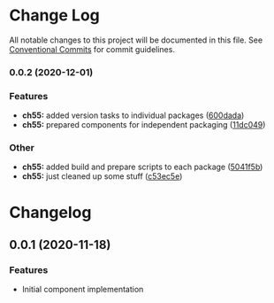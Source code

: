 # Change Log

All notable changes to this project will be documented in this file.
See [Conventional Commits](https://conventionalcommits.org) for commit guidelines.

### 0.0.2 (2020-12-01)


### Features

* **ch55:** added version tasks to individual packages ([600dada](https://github.com/theartofeducation/ui-common/commit/600dada086c4f8ee646e528637a054445273a08c))
* **ch55:** prepared components for independent packaging ([11dc049](https://github.com/theartofeducation/ui-common/commit/11dc04989afd78e16419a4a0769e9d41d683f16d))


### Other

* **ch55:** added build and prepare scripts to each package ([5041f5b](https://github.com/theartofeducation/ui-common/commit/5041f5b5eaa7b88646a8c29c718df99e12e5e6f2))
* **ch55:** just cleaned up some stuff ([c53ec5e](https://github.com/theartofeducation/ui-common/commit/c53ec5e14c8ad2f70ca4625d744987f3261ccd5e))



# Changelog

## 0.0.1 (2020-11-18)

### Features

* Initial component implementation
